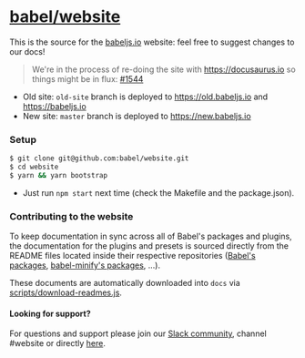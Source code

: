 # [babel/website](https://babeljs.io)

This is the source for the [babeljs.io](https://babeljs.io) website: feel free to suggest changes to our docs!

> We're in the process of re-doing the site with https://docusaurus.io so things might be in flux: [#1544](https://github.com/babel/website/issues/1544)

- Old site: `old-site` branch is deployed to https://old.babeljs.io and https://babeljs.io
- New site: `master` branch is deployed to https://new.babeljs.io

### Setup

```bash
$ git clone git@github.com:babel/website.git
$ cd website
$ yarn && yarn bootstrap
```

* Just run `npm start` next time (check the Makefile and the package.json).

### Contributing to the website

To keep documentation in sync across all of Babel's packages and plugins, the documentation for the plugins and presets is sourced directly from the README files located inside their respective repositories ([Babel's packages](https://github.com/babel/babel/tree/master/packages), [babel-minify's packages](https://github.com/babel/minify/tree/master/packages), ...).

These documents are automatically downloaded into `docs` via [scripts/download-readmes.js](/scripts/download-readmes.js).

#### Looking for support?

For questions and support please join our [Slack community](https://slack.babeljs.io/), channel #website or directly [here](https://babeljs.slack.com/messages/website/).
